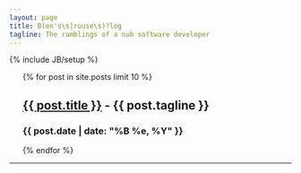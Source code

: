 ```yaml
---
layout: page
title: B(en's\s|rouse\s)?log
tagline: The ramblings of a nub software developer
---
```

{% include JB/setup %}

<div class="well well-large">
  <ul style="white-space:nowrap; overflow:hidden; list-style-type:none;">
    {% for post in site.posts limit 10 %}
    <li>
      <div>
        <div class="pull-left" style="width:85%;">
          <h2>
            <a href="{{ BASE_PATH }}{{ post.url }}">{{ post.title }}</a> - <span>{{ post.tagline }}</span>
          </h2>
        </div>
        <div class="pull-right">
          <h3>{{ post.date | date: "%B %e, %Y" }}</h3>
        </div>
      </div>
    </li>
    {% endfor %}
  </ul>
</div>
<hr>



